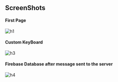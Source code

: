 ## ScreenShots

#### First Page
![h1](https://user-images.githubusercontent.com/20211990/35602925-d935f71c-0660-11e8-9a85-896b0c9099af.png)


#### Custom KeyBoard

![h3](https://user-images.githubusercontent.com/20211990/35603015-34ef272c-0661-11e8-9f68-3b02d716350d.png)


#### Firebase Database after message sent to the server
![h4](https://user-images.githubusercontent.com/20211990/35602951-ff9a4bd8-0660-11e8-9652-f3c3f6abfc5a.png)
